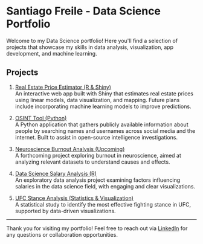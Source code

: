 # Santiago Freile - Data Science Portfolio

Welcome to my Data Science portfolio! Here you'll find a selection of projects that showcase my skills in data analysis, visualization, app development, and machine learning.

## Projects

1. [Real Estate Price Estimator (R & Shiny)]([./real-estate-price-estimator/README.md](https://santiagofreile.shinyapps.io/finalapp/))  
   An interactive web app built with Shiny that estimates real estate prices using linear models, data visualization, and mapping. Future plans include incorporating machine learning models to improve predictions.

2. [OSINT Tool (Python)](./osint-tool/README.md)  
   A Python application that gathers publicly available information about people by searching names and usernames across social media and the internet. Built to assist in open-source intelligence investigations.

3. [Neuroscience Burnout Analysis (Upcoming)](./neuroscience-burnout/README.md)  
   A forthcoming project exploring burnout in neuroscience, aimed at analyzing relevant datasets to understand causes and effects.

4. [Data Science Salary Analysis (R)](./data-science-salary-analysis/README.md)  
   An exploratory data analysis project examining factors influencing salaries in the data science field, with engaging and clear visualizations.

5. [UFC Stance Analysis (Statistics & Visualization)](./ufc-stance-analysis/README.md)  
   A statistical study to identify the most effective fighting stance in UFC, supported by data-driven visualizations.

---

Thank you for visiting my portfolio! Feel free to reach out via [LinkedIn](https://www.linkedin.com/in/santiagofreile/) for any questions or collaboration opportunities.

